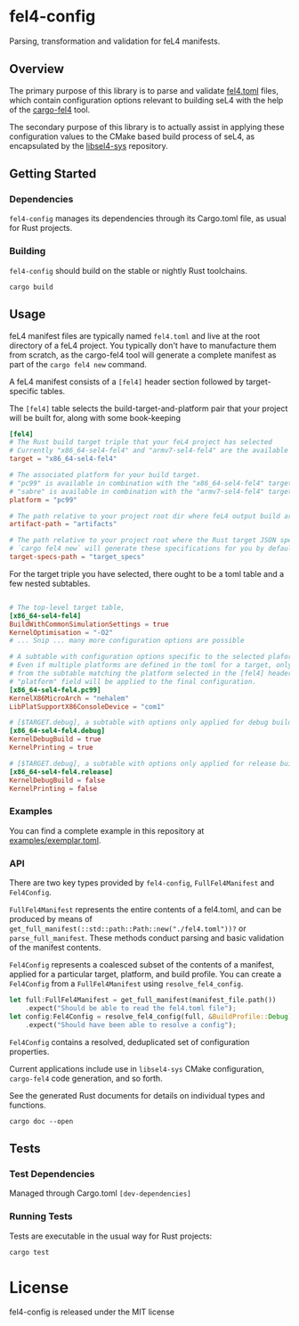 # fel4-config

Parsing, transformation and validation for feL4 manifests.

## Overview

The primary purpose of this library is to parse and validate [fel4.toml](examples/exemplar.toml)
files, which contain configuration options relevant to building seL4
with the help of the [cargo-fel4](https://github.com/PolySync/cargo-fel4) tool.

The secondary purpose of this library is to actually assist in applying these
configuration values to the CMake based build process of seL4, as encapsulated
by the [libsel4-sys](https://github.com/PolySync/libsel4-sys) repository.

## Getting Started

### Dependencies

`fel4-config` manages its dependencies through its Cargo.toml file, as usual for Rust projects.

### Building

`fel4-config` should build on the stable or nightly Rust toolchains.

```
cargo build
```

## Usage

feL4 manifest files are typically named `fel4.toml` and live at the root directory of a
feL4 project.  You typically don't have to manufacture them from scratch, as the
cargo-fel4 tool will generate a complete manifest as part of the `cargo fel4 new` command.


A feL4 manifest consists of a `[fel4]` header section followed by target-specific tables.

The `[fel4]` table selects the build-target-and-platform pair that your project will be built for,
along with some book-keeping

```toml
[fel4]
# The Rust build target triple that your feL4 project has selected
# Currently "x86_64-sel4-fel4" and "armv7-sel4-fel4" are the available options
target = "x86_64-sel4-fel4"

# The associated platform for your build target.
# "pc99" is available in combination with the "x86_64-sel4-fel4" target
# "sabre" is available in combination with the "armv7-sel4-fel4" target
platform = "pc99"

# The path relative to your project root dir where feL4 output build artifacts will be stored
artifact-path = "artifacts"

# The path relative to your project root where the Rust target JSON specifications are stored
# `cargo fel4 new` will generate these specifications for you by default
target-specs-path = "target_specs"
```

For the target triple you have selected, there ought to be a toml table and a few nested subtables.

```toml

# The top-level target table,
[x86_64-sel4-fel4]
BuildWithCommonSimulationSettings = true
KernelOptimisation = "-O2"
# ... Snip ... many more configuration options are possible

# A subtable with configuration options specific to the selected plaform, [$TARGET.$PLATFORM]
# Even if multiple platforms are defined in the toml for a target, only the options
# from the subtable matching the platform selected in the [fel4] header table's
# "platform" field will be applied to the final configuration.
[x86_64-sel4-fel4.pc99]
KernelX86MicroArch = "nehalem"
LibPlatSupportX86ConsoleDevice = "com1"

# [$TARGET.debug], a subtable with options only applied for debug builds
[x86_64-sel4-fel4.debug]
KernelDebugBuild = true
KernelPrinting = true

# [$TARGET.debug], a subtable with options only applied for release builds
[x86_64-sel4-fel4.release]
KernelDebugBuild = false
KernelPrinting = false

```

### Examples

You can find a complete example in this repository at [examples/exemplar.toml](examples/exemplar.toml).

### API

There are two key types provided by `fel4-config`, `FullFel4Manifest` and `Fel4Config`.

`FullFel4Manifest` represents the entire contents of a fel4.toml,
and can be produced by means of `get_full_manifest(::std::path::Path::new("./fel4.toml"))?` or `parse_full_manifest`.
These methods conduct parsing and basic validation of the manifest contents.

`Fel4Config` represents a coalesced subset of the contents of a manifest,
applied for a particular target, platform, and build profile. You can
create a `Fel4Config` from a `FullFel4Manifest` using `resolve_fel4_config`.

```rust
let full:FullFel4Manifest = get_full_manifest(manifest_file.path())
    .expect("Should be able to read the fel4.toml file");
let config:Fel4Config = resolve_fel4_config(full, &BuildProfile::Debug)
    .expect("Should have been able to resolve a config");
```

`Fel4Config` contains a resolved, deduplicated set of configuration properties.

Current applications include use in `libsel4-sys` CMake configuration, `cargo-fel4` code generation, and so forth.

See the generated Rust documents for details on individual types and functions.

```
cargo doc --open
```

## Tests

### Test Dependencies

Managed through Cargo.toml `[dev-dependencies]`

### Running Tests

Tests are executable in the usual way for Rust projects:

```
cargo test
```

# License

fel4-config is released under the MIT license
